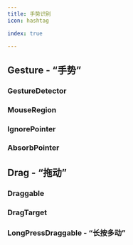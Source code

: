 ```yaml
---
title: 手势识别
icon: hashtag

index: true

---
```


<!-- more -->


## Gesture - “手势”

### GestureDetector

### MouseRegion

### IgnorePointer

### AbsorbPointer

## Drag - “拖动”

### Draggable

### DragTarget

### LongPressDraggable - “长按多动”